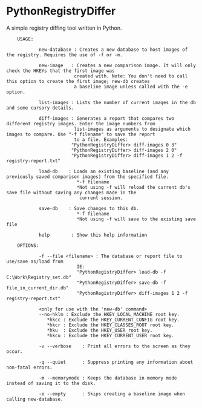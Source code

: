 # PythonRegistryDiffer
A simple registry diffing tool written in Python.


        USAGE:

                new-database : Creates a new database to host images of the registry. Requires the use of -f or -m.

                new-image   : Creates a new comparison image. It will only check the HKEYs that the first image was 
                             created with. Note: You don't need to call this option to create the first image; new-db creates
                             a baseline image unless called with the -e option.

                list-images : Lists the number of current images in the db and some cursory details.

                diff-images : Generates a report that compares two different registry images. Enter the image numbers from 
                             list-images as arguments to designate which images to compare. Use "-f filename" to save the report
                             to a file. Examples:
                            "PythonRegistryDiffer> diff-images 0 3" 
                            "PythonRegistryDiffer> diff-images 2 0"
                            "PythonRegistryDiffer> diff-images 1 2 -f registry-report.txt" 

                load-db    : Loads an existing baseline (and any previously saved comparison images) from the specified file.
                              *-f filename
                              *Not using -f will reload the current db's save file without saving any changes made in the
                               current session.

                save-db    : Save changes to this db.
                              *-f filename
                              *Not using -f will save to the existing save file

                help        : Show this help information

        OPTIONS:

                -f --file <filename> : The database or report file to use/save as/load from
                              IE:
                              "PythonRegistryDiffer> load-db -f C:\Work\Registry_set.db"
                              "PythonRegistryDiffer> save-db -f file_in_current_dir.db"
							  "PythonRegistryDiffer> diff-images 1 2 -f registry-report.txt" 

                <only for use with the 'new-db' command>
                --no-hklm : Exclude the HKEY_LOCAL_MACHINE root key.
                   *hkcc : Exclude the HKEY_CURRENT_CONFIG root key.
                   *hkcr : Exclude the HKEY_CLASSES_ROOT root key.
                   *hku  : Exclude the HKEY_USER root key.
                   *hkcu : Exclude the HKEY_CURRENT_USER root key.
				
				-v --verbose 	: Print all errors to the screen as they occur.
				
				-q --quiet 		: Suppress printing any information about non-fatal errors.
				
				-m --memorymode : Keeps the database in memory mode instead of saving it to the disk.
				
				-e --empty		: Skips creating a baseline image when calling new-database.
